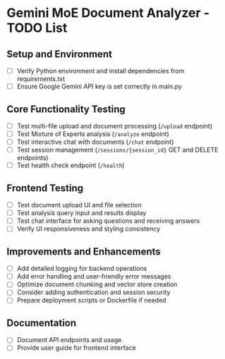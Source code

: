 # Gemini MoE Document Analyzer - TODO List

## Setup and Environment
- [ ] Verify Python environment and install dependencies from requirements.txt
- [ ] Ensure Google Gemini API key is set correctly in main.py

## Core Functionality Testing
- [ ] Test multi-file upload and document processing (`/upload` endpoint)
- [ ] Test Mixture of Experts analysis (`/analyze` endpoint)
- [ ] Test interactive chat with documents (`/chat` endpoint)
- [ ] Test session management (`/sessions/{session_id}` GET and DELETE endpoints)
- [ ] Test health check endpoint (`/health`)

## Frontend Testing
- [ ] Test document upload UI and file selection
- [ ] Test analysis query input and results display
- [ ] Test chat interface for asking questions and receiving answers
- [ ] Verify UI responsiveness and styling consistency

## Improvements and Enhancements
- [ ] Add detailed logging for backend operations
- [ ] Add error handling and user-friendly error messages
- [ ] Optimize document chunking and vector store creation
- [ ] Consider adding authentication and session security
- [ ] Prepare deployment scripts or Dockerfile if needed

## Documentation
- [ ] Document API endpoints and usage
- [ ] Provide user guide for frontend interface
